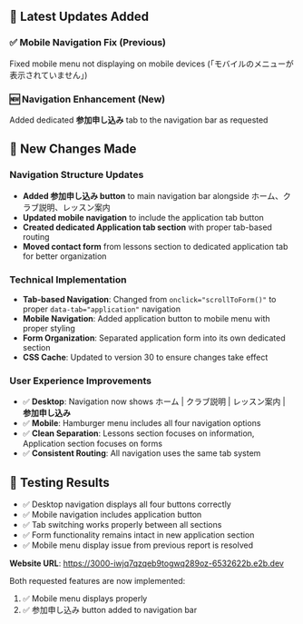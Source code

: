 ## 🎯 Latest Updates Added

### ✅ Mobile Navigation Fix (Previous)
Fixed mobile menu not displaying on mobile devices (「モバイルのメニューが表示されていません」)

### 🆕 Navigation Enhancement (New)
Added dedicated **参加申し込み** tab to the navigation bar as requested

## 🔧 New Changes Made

### Navigation Structure Updates
- **Added 参加申し込み button** to main navigation bar alongside ホーム、クラブ説明、レッスン案内
- **Updated mobile navigation** to include the application tab button
- **Created dedicated Application tab section** with proper tab-based routing
- **Moved contact form** from lessons section to dedicated application tab for better organization

### Technical Implementation
- **Tab-based Navigation**: Changed from `onclick="scrollToForm()"` to proper `data-tab="application"` navigation
- **Mobile Navigation**: Added application button to mobile menu with proper styling
- **Form Organization**: Separated application form into its own dedicated section
- **CSS Cache**: Updated to version 30 to ensure changes take effect

### User Experience Improvements
- ✅ **Desktop**: Navigation now shows ホーム | クラブ説明 | レッスン案内 | **参加申し込み**
- ✅ **Mobile**: Hamburger menu includes all four navigation options
- ✅ **Clean Separation**: Lessons section focuses on information, Application section focuses on forms
- ✅ **Consistent Routing**: All navigation uses the same tab system

## 🧪 Testing Results
- ✅ Desktop navigation displays all four buttons correctly
- ✅ Mobile navigation includes application button
- ✅ Tab switching works properly between all sections
- ✅ Form functionality remains intact in new application section
- ✅ Mobile menu display issue from previous report is resolved

**Website URL**: https://3000-iwjq7qzqeb9togwq289oz-6532622b.e2b.dev

Both requested features are now implemented:
1. ✅ Mobile menu displays properly 
2. ✅ 参加申し込み button added to navigation bar
